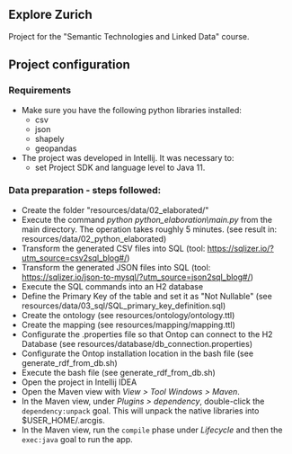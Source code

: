 ## Explore Zurich
Project for the "Semantic Technologies and Linked Data" course.

## Project configuration
### Requirements
- Make sure you have the following python libraries installed:
   - csv
   - json
   - shapely
   - geopandas
- The project was developed in Intellij. It was necessary to:
    - set Project SDK and language level to Java 11.

### Data preparation - steps followed:
- Create the folder "resources/data/02_elaborated/"
- Execute the command _python python_elaboration\main.py_ from the main directory. The operation takes roughly 5 minutes. (see result in: resources/data/02_python_elaborated)
- Transform the generated CSV files into SQL (tool: https://sqlizer.io/?utm_source=csv2sql_blog#/)
- Transform the generated JSON files into SQL (tool: https://sqlizer.io/json-to-mysql/?utm_source=json2sql_blog#/)
- Execute the SQL commands into an H2 database
- Define the Primary Key of the table and set it as "Not Nullable" (see resources/data/03_sql/SQL_primary_key_definition.sql)
- Create the ontology (see resources/ontology/ontology.ttl)
- Create the mapping (see resources/mapping/mapping.ttl)
- Configurate the .properties file so that Ontop can connect to the H2 Database (see resources/database/db_connection.properties)
- Configurate the Ontop installation location in the bash file (see generate_rdf_from_db.sh)
- Execute the bash file (see generate_rdf_from_db.sh)
- Open the project in Intellij IDEA
- Open the Maven view with _View > Tool Windows > Maven_.
- In the Maven view, under _Plugins > dependency_, double-click the `dependency:unpack` goal. This will unpack the native libraries into $USER_HOME/.arcgis.
- In the Maven view, run the `compile` phase under _Lifecycle_ and then the `exec:java` goal to run the app.
